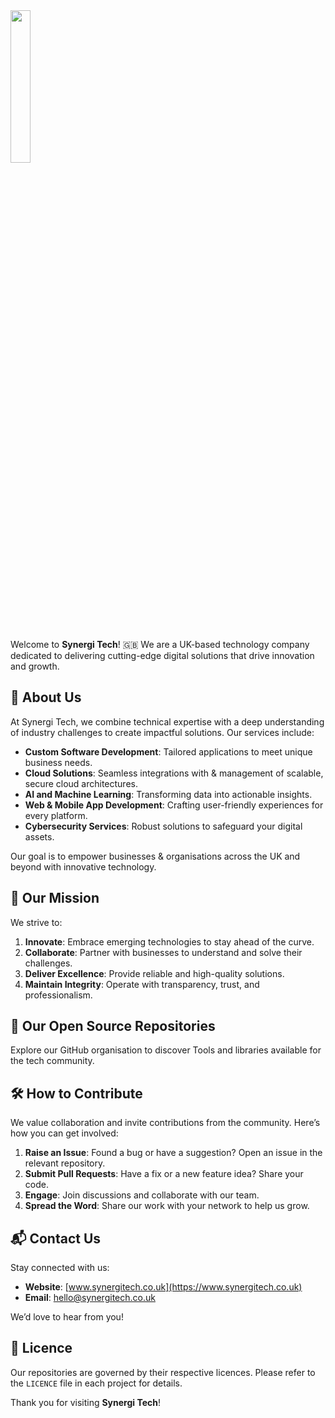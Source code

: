 <img src="https://synergisite.s3-eu-west-1.amazonaws.com/2017/img/logo.svg" width="25%">

\
Welcome to **Synergi Tech**! 🇬🇧 We are a UK-based technology company dedicated to delivering cutting-edge digital solutions that drive innovation and growth.


## 📖 About Us

At Synergi Tech, we combine technical expertise with a deep understanding of industry challenges to create impactful solutions. Our services include:

- **Custom Software Development**: Tailored applications to meet unique business needs.
- **Cloud Solutions**: Seamless integrations with & management of scalable, secure cloud architectures.
- **AI and Machine Learning**: Transforming data into actionable insights.
- **Web & Mobile App Development**: Crafting user-friendly experiences for every platform.
- **Cybersecurity Services**: Robust solutions to safeguard your digital assets.

Our goal is to empower businesses & organisations across the UK and beyond with innovative technology.


## 🌟 Our Mission

We strive to:

1. **Innovate**: Embrace emerging technologies to stay ahead of the curve.
2. **Collaborate**: Partner with businesses to understand and solve their challenges.
3. **Deliver Excellence**: Provide reliable and high-quality solutions.
4. **Maintain Integrity**: Operate with transparency, trust, and professionalism.


## 📁 Our Open Source Repositories

Explore our GitHub organisation to discover Tools and libraries available for the tech community.


## 🛠️ How to Contribute

We value collaboration and invite contributions from the community. Here’s how you can get involved:

1. **Raise an Issue**: Found a bug or have a suggestion? Open an issue in the relevant repository.
2. **Submit Pull Requests**: Have a fix or a new feature idea? Share your code.
3. **Engage**: Join discussions and collaborate with our team.
4. **Spread the Word**: Share our work with your network to help us grow.


## 📬 Contact Us

Stay connected with us:

- **Website**: [www.synergitech.co.uk](https://www.synergitech.co.uk)
- **Email**: hello@synergitech.co.uk

We’d love to hear from you!


## 📜 Licence

Our repositories are governed by their respective licences. Please refer to the `LICENCE` file in each project for details.


Thank you for visiting **Synergi Tech**!
